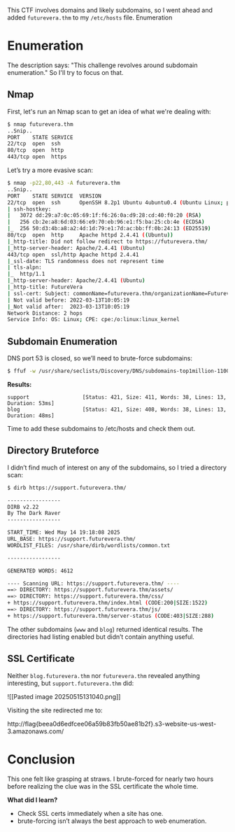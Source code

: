 This CTF involves domains and likely subdomains, so I went ahead and added `futurevera.thm` to my `/etc/hosts` file.
Enumeration

# Enumeration
The description says:
	"This challenge revolves around subdomain enumeration."
	So I'll try to focus on that.
## Nmap
First, let's run an Nmap scan to get an idea of what we're dealing with:
```bash
$ nmap futurevera.thm
..Snip..
PORT    STATE SERVICE
22/tcp  open  ssh
80/tcp  open  http
443/tcp open  https

```

Let’s try a more evasive scan:
```bash
$ nmap -p22,80,443 -A futurevera.thm
..Snip..
PORT    STATE SERVICE  VERSION
22/tcp  open  ssh      OpenSSH 8.2p1 Ubuntu 4ubuntu0.4 (Ubuntu Linux; protocol 2.0)
| ssh-hostkey: 
|   3072 dd:29:a7:0c:05:69:1f:f6:26:0a:d9:28:cd:40:f0:20 (RSA)
|   256 cb:2e:a8:6d:03:66:e9:70:eb:96:e1:f5:ba:25:cb:4e (ECDSA)
|_  256 50:d3:4b:a8:a2:4d:1d:79:e1:7d:ac:bb:ff:0b:24:13 (ED25519)
80/tcp  open  http     Apache httpd 2.4.41 ((Ubuntu))
|_http-title: Did not follow redirect to https://futurevera.thm/
|_http-server-header: Apache/2.4.41 (Ubuntu)
443/tcp open  ssl/http Apache httpd 2.4.41
|_ssl-date: TLS randomness does not represent time
| tls-alpn: 
|_  http/1.1
|_http-server-header: Apache/2.4.41 (Ubuntu)
|_http-title: FutureVera
| ssl-cert: Subject: commonName=futurevera.thm/organizationName=Futurevera/stateOrProvinceName=Oregon/countryName=US
| Not valid before: 2022-03-13T10:05:19
|_Not valid after:  2023-03-13T10:05:19
Network Distance: 2 hops
Service Info: OS: Linux; CPE: cpe:/o:linux:linux_kernel

```

## Subdomain Enumeration
DNS port 53 is closed, so we’ll need to brute-force subdomains:
```bash
$ ffuf -w /usr/share/seclists/Discovery/DNS/subdomains-top1million-110000.txt -mc all -H "Host: FUZZ.futurevera.thm" -u https://futurevera.thm/ -fs 4605
```

**Results:**
```
support                 [Status: 421, Size: 411, Words: 38, Lines: 13, Duration: 53ms]
blog                    [Status: 421, Size: 408, Words: 38, Lines: 13, Duration: 48ms]
```

Time to add these subdomains to /etc/hosts and check them out.
## Directory Bruteforce
I didn’t find much of interest on any of the subdomains, so I tried a directory scan:
```bash
$ dirb https://support.futurevera.thm/

-----------------
DIRB v2.22    
By The Dark Raver
-----------------

START_TIME: Wed May 14 19:18:08 2025
URL_BASE: https://support.futurevera.thm/
WORDLIST_FILES: /usr/share/dirb/wordlists/common.txt

-----------------

GENERATED WORDS: 4612                                                          

---- Scanning URL: https://support.futurevera.thm/ ----
==> DIRECTORY: https://support.futurevera.thm/assets/                                                  
==> DIRECTORY: https://support.futurevera.thm/css/                                                     
+ https://support.futurevera.thm/index.html (CODE:200|SIZE:1522)                                       
==> DIRECTORY: https://support.futurevera.thm/js/                                                      
+ https://support.futurevera.thm/server-status (CODE:403|SIZE:288)
```

The other subdomains (`www` and `blog`) returned identical results. The directories had listing enabled but didn’t contain anything useful.
## SSL Certificate
Neither `blog.futurevera.thm` nor `futurevera.thm` revealed anything interesting, but `support.futurevera.thm` did:

![[Pasted image 20250515131040.png]]

Visiting the site redirected me to:

http://flag{beea0d6edfcee06a59b83fb50ae81b2f}.s3-website-us-west-3.amazonaws.com/

# Conclusion
This one felt like grasping at straws. I brute-forced for nearly two hours before realizing the clue was in the SSL certificate the whole time.

**What did I learn?**
-    Check SSL certs immediately when a site has one.
-    brute-forcing isn’t always the best approach to web enumeration.